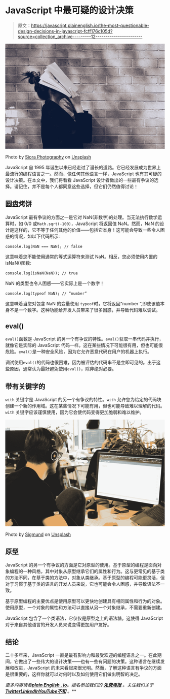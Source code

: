 # JavaScript 中最可疑的设计决策

> 原文：<https://javascript.plainenglish.io/the-most-questionable-design-decisions-in-javascript-fcff176c105d?source=collection_archive---------12----------------------->

![](img/6e0782a48a02b64d685123fe4380c0b0.png)

Photo by [Siora Photography](https://unsplash.com/@siora18?utm_source=medium&utm_medium=referral) on [Unsplash](https://unsplash.com?utm_source=medium&utm_medium=referral)

JavaScript 自 1995 年诞生以来已经走过了漫长的道路。它已经发展成为世界上最流行的编程语言之一。然而，像任何其他语言一样，JavaScript 也有其可疑的设计决策。在本文中，我们将看看 JavaScript 设计者做出的一些最有争议的选择。请记住，并不是每个人都同意这些选择，但它们仍然值得讨论！

## 圆盘烤饼

JavaScript 最有争议的方面之一是它对 NaN(非数字)的处理。当无法执行数学运算时，如 0/0 或`Math.sqrt(-100)`，JavaScript 将返回值 NaN。然而，NaN 的设计是这样的，它不等于任何其他的价值——包括它本身！这可能会导致一些令人困惑的情况，如以下代码所示:

```
console.log(NaN === NaN); // false
```

这意味着您不能使用通常的等式运算符来测试 NaN。相反，您必须使用内置的 isNaN()函数:

```
console.log(isNaN(NaN)); // true
```

NaN 的类型也令人困惑——它实际上是一个数字！

```
console.log(typeof NaN); // “number”
```

这意味着当您对包含 NaN 的变量使用 `typeof`时，它将返回“number ”,即使该值本身不是一个数字。这种功能给开发人员带来了很多困惑，并导致代码难以调试。

## eval()

`eval()`函数是 JavaScript 的另一个有争议的特性。`eval()`获取一串代码并执行，就像它是实际的 JavaScript 代码一样。这在某些情况下可能很有用，但也可能很危险。`eval()`是一种安全风险，因为它允许恶意代码在用户的机器上执行。

调试使用`eval()`的代码也很困难，因为被评估的代码串不是立即可见的。出于这些原因，通常认为最好避免使用`eval()`，除非绝对必要。

## 带有关键字的

`with` 关键字是 JavaScript 的另一个有争议的特性。`with` 允许您为给定的代码块创建一个新的作用域。这在某些情况下可能有用，但也可能导致难以理解的代码。`with` 关键字应该谨慎使用，因为它会使代码变得更加脆弱和难以维护。

![](img/6e131a661f0b695dcde664c6aeff7455.png)

Photo by [Sigmund](https://unsplash.com/@sigmund?utm_source=medium&utm_medium=referral) on [Unsplash](https://unsplash.com?utm_source=medium&utm_medium=referral)

## 原型

JavaScript 的另一个有争议的方面是它对原型的使用。基于原型的编程是面向对象编程的一种风格，其中对象从原型继承它们的属性和行为。这与更常见的基于类的方法不同，在基于类的方法中，对象从类继承。基于原型的编程可能更灵活，但对于习惯于基于类的语言的开发人员来说，它也可能会令人困惑，并导致语法不一致。

基于原型编程的主要优点是使用原型可以更快地创建具有相同属性和行为的对象。使用原型，一个对象的属性和方法可以直接从另一个对象继承，不需要重新创建。

JavaScript 包含了一个类语法，它仅仅是原型之上的语法糖。这使得 JavaScript 对于来自其他语言的开发人员来说变得更加用户友好。

## 结论

二十多年来，JavaScript 一直是最有影响力和最受欢迎的编程语言之一。在此期间，它做出了一些伟大的设计决策——也有一些有问题的决策。这种语言在继续发展和改进，JavaScript 的未来看起来很光明。然而，了解这种语言有争议的方面是很重要的，这样你就可以对何时以及如何使用它们做出明智的决定。

*更多内容请看*[***plain English . io***](https://plainenglish.io/)*。报名参加我们的* [***免费周报***](http://newsletter.plainenglish.io/) *。关注我们关于*[***Twitter***](https://twitter.com/inPlainEngHQ)[***LinkedIn***](https://www.linkedin.com/company/inplainenglish/)*[***YouTube***](https://www.youtube.com/channel/UCtipWUghju290NWcn8jhyAw)*[***不和***](https://discord.gg/GtDtUAvyhW) *。***